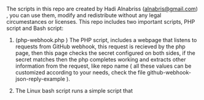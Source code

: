 The scripts in this repo are created by Hadi Alnabriss (alnabris@gmail.com) , you can use them, modify and redistribute without
any legal circumestances or licenses.
This repo includes two important scripts, PHP script and Bash script:
1.  (php-webhook.php ) The PHP script, includes a webpage that listens to requests from GitHub webhook, this request is recieved by the php page,
   then this page checks the secret configured on both sides, if the secret matches then the php completes working and extracts
   other information from the request, like repo name ( all these values can be customized according to your needs, check the file github-webhook- 
   json-reply-example ).

2. The Linux bash script runs a simple script that 
